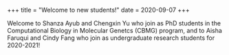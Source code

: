 +++
title = "Welcome to new students!"
date = 2020-09-07
+++

Welcome to Shanza Ayub and Chengxin Yu who join as PhD students in the Computational Biology in Molecular Genetcs (CBMG) program, and to Aisha Faruqui and Cindy Fang who join as undergraduate research students for 2020-2021!